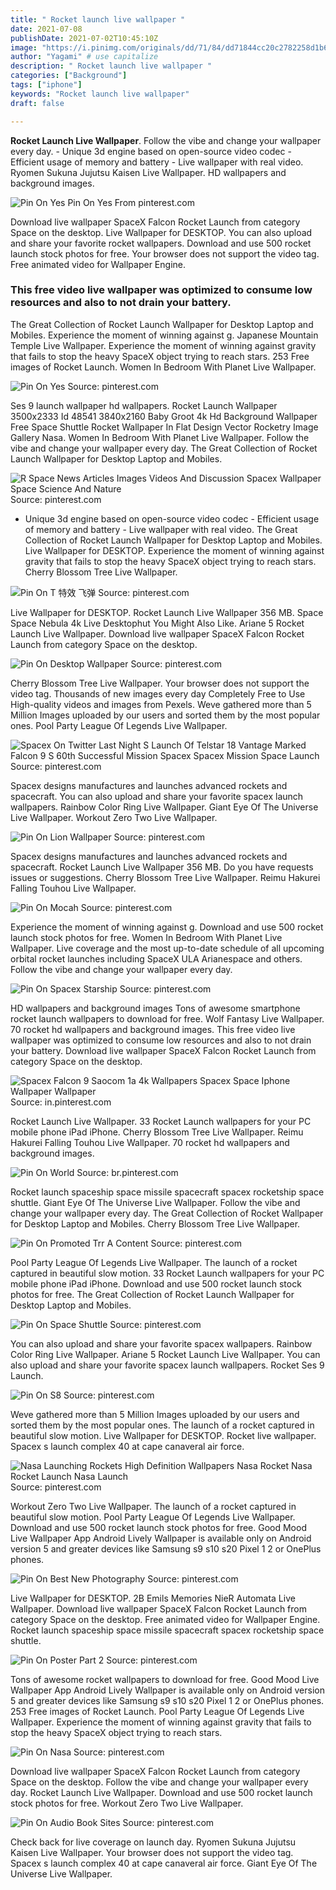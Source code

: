 ```yaml
---
title: " Rocket launch live wallpaper "
date: 2021-07-08
publishDate: 2021-07-02T10:45:10Z
image: "https://i.pinimg.com/originals/dd/71/84/dd71844cc20c2782258d1b69b08acbae.jpg"
author: "Yagami" # use capitalize
description: " Rocket launch live wallpaper "
categories: ["Background"]
tags: ["iphone"]
keywords: "Rocket launch live wallpaper"
draft: false

---
```



**Rocket Launch Live Wallpaper**. Follow the vibe and change your wallpaper every day. - Unique 3d engine based on open-source video codec - Efficient usage of memory and battery - Live wallpaper with real video. Ryomen Sukuna Jujutsu Kaisen Live Wallpaper. HD wallpapers and background images.

![Pin On Yes](https://i.pinimg.com/originals/dd/f2/b2/ddf2b2481ad3a0fa649416d10acc66c6.jpg "Pin On Yes")
Pin On Yes From pinterest.com


Download live wallpaper SpaceX Falcon Rocket Launch from category Space on the desktop. Live Wallpaper for DESKTOP. You can also upload and share your favorite rocket wallpapers. Download and use 500 rocket launch stock photos for free. Your browser does not support the video tag. Free animated video for Wallpaper Engine.

### This free video live wallpaper was optimized to consume low resources and also to not drain your battery.

The Great Collection of Rocket Launch Wallpaper for Desktop Laptop and Mobiles. Experience the moment of winning against g. Japanese Mountain Temple Live Wallpaper. Experience the moment of winning against gravity that fails to stop the heavy SpaceX object trying to reach stars. 253 Free images of Rocket Launch. Women In Bedroom With Planet Live Wallpaper.


![Pin On Yes](https://i.pinimg.com/originals/dd/f2/b2/ddf2b2481ad3a0fa649416d10acc66c6.jpg "Pin On Yes")
Source: pinterest.com

Ses 9 launch wallpaper hd wallpapers. Rocket Launch Wallpaper 3500x2333 Id 48541 3840x2160 Baby Groot 4k Hd Background Wallpaper Free Space Shuttle Rocket Wallpaper In Flat Design Vector Rocketry Image Gallery Nasa. Women In Bedroom With Planet Live Wallpaper. Follow the vibe and change your wallpaper every day. The Great Collection of Rocket Launch Wallpaper for Desktop Laptop and Mobiles.

![R Space News Articles Images Videos And Discussion Spacex Wallpaper Space Science And Nature](https://i.pinimg.com/originals/33/42/ef/3342efb5b845f4ad54813c60a9e68150.jpg "R Space News Articles Images Videos And Discussion Spacex Wallpaper Space Science And Nature")
Source: pinterest.com

- Unique 3d engine based on open-source video codec - Efficient usage of memory and battery - Live wallpaper with real video. The Great Collection of Rocket Launch Wallpaper for Desktop Laptop and Mobiles. Live Wallpaper for DESKTOP. Experience the moment of winning against gravity that fails to stop the heavy SpaceX object trying to reach stars. Cherry Blossom Tree Live Wallpaper.

![Pin On T 特效 飞弹](https://i.pinimg.com/originals/26/fa/f4/26faf4cbb672c5163cf3535a8915c231.jpg "Pin On T 特效 飞弹")
Source: pinterest.com

Live Wallpaper for DESKTOP. Rocket Launch Live Wallpaper 356 MB. Space Space Nebula 4k Live Desktophut You Might Also Like. Ariane 5 Rocket Launch Live Wallpaper. Download live wallpaper SpaceX Falcon Rocket Launch from category Space on the desktop.

![Pin On Desktop Wallpaper](https://i.pinimg.com/originals/5c/6f/d9/5c6fd9e57356ba9462646dabec2ca572.png "Pin On Desktop Wallpaper")
Source: pinterest.com

Cherry Blossom Tree Live Wallpaper. Your browser does not support the video tag. Thousands of new images every day Completely Free to Use High-quality videos and images from Pexels. Weve gathered more than 5 Million Images uploaded by our users and sorted them by the most popular ones. Pool Party League Of Legends Live Wallpaper.

![Spacex On Twitter Last Night S Launch Of Telstar 18 Vantage Marked Falcon 9 S 60th Successful Mission Spacex Spacex Mission Space Launch](https://i.pinimg.com/originals/0a/ca/02/0aca02951e168865083e95f436441dae.jpg "Spacex On Twitter Last Night S Launch Of Telstar 18 Vantage Marked Falcon 9 S 60th Successful Mission Spacex Spacex Mission Space Launch")
Source: pinterest.com

Spacex designs manufactures and launches advanced rockets and spacecraft. You can also upload and share your favorite spacex launch wallpapers. Rainbow Color Ring Live Wallpaper. Giant Eye Of The Universe Live Wallpaper. Workout Zero Two Live Wallpaper.

![Pin On Lion Wallpaper](https://i.pinimg.com/564x/2c/91/92/2c9192e814dde9dd75a09765d2e10351.jpg "Pin On Lion Wallpaper")
Source: pinterest.com

Spacex designs manufactures and launches advanced rockets and spacecraft. Rocket Launch Live Wallpaper 356 MB. Do you have requests issues or suggestions. Cherry Blossom Tree Live Wallpaper. Reimu Hakurei Falling Touhou Live Wallpaper.

![Pin On Mocah](https://i.pinimg.com/originals/4e/7c/f1/4e7cf16ccea14bd56767756c437d9f16.jpg "Pin On Mocah")
Source: pinterest.com

Experience the moment of winning against g. Download and use 500 rocket launch stock photos for free. Women In Bedroom With Planet Live Wallpaper. Live coverage and the most up-to-date schedule of all upcoming orbital rocket launches including SpaceX ULA Arianespace and others. Follow the vibe and change your wallpaper every day.

![Pin On Spacex Starship](https://i.pinimg.com/originals/2d/82/da/2d82da528991353bbf004d2adcd23241.png "Pin On Spacex Starship")
Source: pinterest.com

HD wallpapers and background images Tons of awesome smartphone rocket launch wallpapers to download for free. Wolf Fantasy Live Wallpaper. 70 rocket hd wallpapers and background images. This free video live wallpaper was optimized to consume low resources and also to not drain your battery. Download live wallpaper SpaceX Falcon Rocket Launch from category Space on the desktop.

![Spacex Falcon 9 Saocom 1a 4k Wallpapers Spacex Space Iphone Wallpaper Wallpaper](https://i.pinimg.com/474x/da/05/02/da0502bad47ea42441638f0067953b24.jpg "Spacex Falcon 9 Saocom 1a 4k Wallpapers Spacex Space Iphone Wallpaper Wallpaper")
Source: in.pinterest.com

Rocket Launch Live Wallpaper. 33 Rocket Launch wallpapers for your PC mobile phone iPad iPhone. Cherry Blossom Tree Live Wallpaper. Reimu Hakurei Falling Touhou Live Wallpaper. 70 rocket hd wallpapers and background images.

![Pin On World](https://i.pinimg.com/originals/0e/db/dc/0edbdcc69812074b3a895c033cce4962.jpg "Pin On World")
Source: br.pinterest.com

Rocket launch spaceship space missile spacecraft spacex rocketship space shuttle. Giant Eye Of The Universe Live Wallpaper. Follow the vibe and change your wallpaper every day. The Great Collection of Rocket Wallpaper for Desktop Laptop and Mobiles. Cherry Blossom Tree Live Wallpaper.

![Pin On Promoted Trr A Content](https://i.pinimg.com/originals/26/f2/ac/26f2ac43c83940df030a7908f6162038.jpg "Pin On Promoted Trr A Content")
Source: pinterest.com

Pool Party League Of Legends Live Wallpaper. The launch of a rocket captured in beautiful slow motion. 33 Rocket Launch wallpapers for your PC mobile phone iPad iPhone. Download and use 500 rocket launch stock photos for free. The Great Collection of Rocket Launch Wallpaper for Desktop Laptop and Mobiles.

![Pin On Space Shuttle](https://i.pinimg.com/originals/76/55/84/765584ffe1a056cbef32d205f1e23424.jpg "Pin On Space Shuttle")
Source: pinterest.com

You can also upload and share your favorite spacex wallpapers. Rainbow Color Ring Live Wallpaper. Ariane 5 Rocket Launch Live Wallpaper. You can also upload and share your favorite spacex launch wallpapers. Rocket Ses 9 Launch.

![Pin On S8](https://i.pinimg.com/originals/07/bc/7c/07bc7c9645ebb05e4ddec1ca7a846324.jpg "Pin On S8")
Source: pinterest.com

Weve gathered more than 5 Million Images uploaded by our users and sorted them by the most popular ones. The launch of a rocket captured in beautiful slow motion. Live Wallpaper for DESKTOP. Rocket live wallpaper. Spacex s launch complex 40 at cape canaveral air force.

![Nasa Launching Rockets High Definition Wallpapers Nasa Rocket Nasa Rocket Launch Nasa Launch](https://i.pinimg.com/originals/1b/36/7e/1b367e9cdba5be1d54e98250032a777d.jpg "Nasa Launching Rockets High Definition Wallpapers Nasa Rocket Nasa Rocket Launch Nasa Launch")
Source: pinterest.com

Workout Zero Two Live Wallpaper. The launch of a rocket captured in beautiful slow motion. Pool Party League Of Legends Live Wallpaper. Download and use 500 rocket launch stock photos for free. Good Mood Live Wallpaper App Android Lively Wallpaper is available only on Android version 5 and greater devices like Samsung s9 s10 s20 Pixel 1 2 or OnePlus phones.

![Pin On Best New Photography](https://i.pinimg.com/originals/ce/78/f8/ce78f897cdc5ea18d21b64c1e2e1e399.jpg "Pin On Best New Photography")
Source: pinterest.com

Live Wallpaper for DESKTOP. 2B Emils Memories NieR Automata Live Wallpaper. Download live wallpaper SpaceX Falcon Rocket Launch from category Space on the desktop. Free animated video for Wallpaper Engine. Rocket launch spaceship space missile spacecraft spacex rocketship space shuttle.

![Pin On Poster Part 2](https://i.pinimg.com/236x/ef/49/ba/ef49ba520f1a2a3148d3bf0760915a4f.jpg "Pin On Poster Part 2")
Source: pinterest.com

Tons of awesome rocket wallpapers to download for free. Good Mood Live Wallpaper App Android Lively Wallpaper is available only on Android version 5 and greater devices like Samsung s9 s10 s20 Pixel 1 2 or OnePlus phones. 253 Free images of Rocket Launch. Pool Party League Of Legends Live Wallpaper. Experience the moment of winning against gravity that fails to stop the heavy SpaceX object trying to reach stars.

![Pin On Nasa](https://i.pinimg.com/originals/68/16/31/6816311484ccfe205e131b165bf398cf.jpg "Pin On Nasa")
Source: pinterest.com

Download live wallpaper SpaceX Falcon Rocket Launch from category Space on the desktop. Follow the vibe and change your wallpaper every day. Rocket Launch Live Wallpaper. Download and use 500 rocket launch stock photos for free. Workout Zero Two Live Wallpaper.

![Pin On Audio Book Sites](https://i.pinimg.com/originals/dd/71/84/dd71844cc20c2782258d1b69b08acbae.jpg "Pin On Audio Book Sites")
Source: pinterest.com

Check back for live coverage on launch day. Ryomen Sukuna Jujutsu Kaisen Live Wallpaper. Your browser does not support the video tag. Spacex s launch complex 40 at cape canaveral air force. Giant Eye Of The Universe Live Wallpaper.

